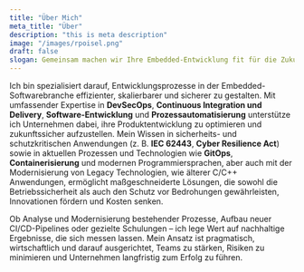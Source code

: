 ```yaml
---
title: "Über Mich"
meta_title: "Über"
description: "this is meta description"
image: "/images/rpoisel.png"
draft: false
slogan: Gemeinsam machen wir Ihre Embedded-Entwicklung fit für die Zukunft.
---
```


Ich bin spezialisiert darauf, Entwicklungsprozesse in der Embedded-Softwarebranche effizienter, skalierbarer und sicherer zu gestalten. Mit umfassender Expertise in **DevSecOps**, **Continuous Integration und Delivery**, **Software-Entwicklung** und **Prozessautomatisierung** unterstütze ich Unternehmen dabei, ihre Produktentwicklung zu optimieren und zukunftssicher aufzustellen. Mein Wissen in sicherheits- und schutzkritischen Anwendungen (z. B. **IEC 62443**, **Cyber Resilience Act**) sowie in aktuellen Prozessen und Technologien wie **GitOps**, **Containerisierung** und modernen Programmiersprachen, aber auch mit der Modernisierung von Legacy Technologien, wie älterer C/C++ Anwendungen, ermöglicht maßgeschneiderte Lösungen, die sowohl die Betriebssicherheit als auch den Schutz vor Bedrohungen gewährleisten, Innovationen fördern und Kosten senken.

Ob Analyse und Modernisierung bestehender Prozesse, Aufbau neuer CI/CD-Pipelines oder gezielte Schulungen – ich lege Wert auf nachhaltige Ergebnisse, die sich messen lassen. Mein Ansatz ist pragmatisch, wirtschaftlich und darauf ausgerichtet, Teams zu stärken, Risiken zu minimieren und Unternehmen langfristig zum Erfolg zu führen.
